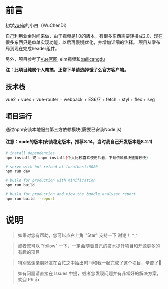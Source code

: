 # 前言

初学[vuejs](https://vuejs.org/)的小白（WuChenDi）

自己利用业余时间来做，由于视频是1.0的版本，有很多东西需要转换成2.0，现在很多东西只是单单实现功能，以后再慢慢优化，并增加详细的注释。
项目从零布局到现在完成header组件。

另外，项目参考了[Vue官网](https://vuejs.org/), elm视频和[bailicangdu](https://github.com/bailicangdu/vue2-elm)


__注：此项目纯属个人瞎搞，正常下单请选择饿了么官方客户端。__

## 技术栈

vue2 + vuex + vue-router + webpack + ES6/7 + fetch + styl + flex + svg

## 项目运行

通过npm安装本地服务第三方依赖模块(需要已安装Node.js)

#### 注意：node的版本(安装稳定版本，推荐8.14，当时我自己开发版本是8.2.1)

``` bash
# install dependencies
npm install 或 cnpm install(个人比较喜欢使用后者，下载依赖模块速度较快)

# serve with hot reload at localhost:8080
npm run dev

# build for production with minification
npm run build

# build for production and view the bundle analyzer report
npm run build --report
```

# 说明

>  如果对您有帮助，您可以点右上角 "Star" 支持一下 谢谢！ ^_^

>  或者您可以 "follow" 一下，一定会随着自己的技术提升项目和开源更多的有趣的项目

>  特别感谢亲朋好友在百忙之中抽出时间和我一起完成了这个项目，辛苦了🌹

>  如有问题请直接在 Issues 中提，或者您发现问题并有非常好的解决方案，欢迎 PR 👍
